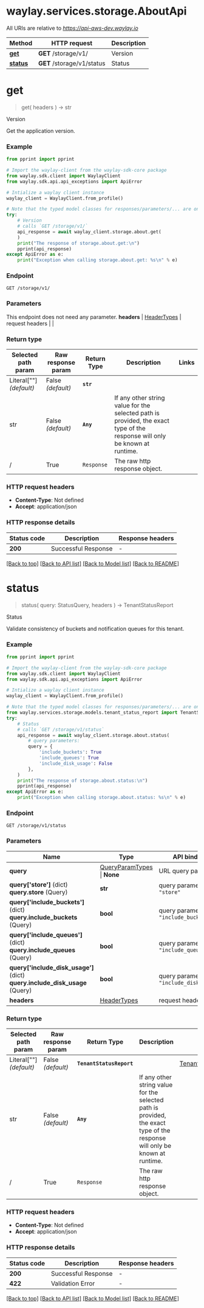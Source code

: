 # waylay.services.storage.AboutApi

All URIs are relative to *https://api-aws-dev.waylay.io*

Method | HTTP request | Description
------------- | ------------- | -------------
[**get**](AboutApi.md#get) | **GET** /storage/v1/ | Version
[**status**](AboutApi.md#status) | **GET** /storage/v1/status | Status

# **get**
> get(
> headers
> ) -> str

Version

Get the application version.

### Example

```python
from pprint import pprint

# Import the waylay-client from the waylay-sdk-core package
from waylay.sdk.client import WaylayClient
from waylay.sdk.api.api_exceptions import ApiError

# Intialize a waylay client instance
waylay_client = WaylayClient.from_profile()

# Note that the typed model classes for responses/parameters/... are only available when `waylay-sdk-storage-types` is installed
try:
    # Version
    # calls `GET /storage/v1/`
    api_response = await waylay_client.storage.about.get(
    )
    print("The response of storage.about.get:\n")
    pprint(api_response)
except ApiError as e:
    print("Exception when calling storage.about.get: %s\n" % e)
```

### Endpoint
```
GET /storage/v1/
```
### Parameters

This endpoint does not need any parameter.
**headers** | [HeaderTypes](Operation.md#req_headers) | request headers |  | 

### Return type

Selected path param | Raw response param | Return Type  | Description | Links
------------------- | ------------------ | ------------ | ----------- | -----
Literal[""] _(default)_  | False _(default)_ | **`str`** |  | 
str | False _(default)_ | **`Any`** | If any other string value for the selected path is provided, the exact type of the response will only be known at runtime. | 
/ | True | `Response` | The raw http response object.

### HTTP request headers

 - **Content-Type**: Not defined
 - **Accept**: application/json

### HTTP response details

| Status code | Description | Response headers |
|-------------|-------------|------------------|
**200** | Successful Response |  -  |

[[Back to top]](#) [[Back to API list]](../README.md#documentation-for-api-endpoints) [[Back to Model list]](../README.md#documentation-for-models) [[Back to README]](../README.md)

# **status**
> status(
> query: StatusQuery,
> headers
> ) -> TenantStatusReport

Status

Validate consistency of buckets and notification queues for this tenant.

### Example

```python
from pprint import pprint

# Import the waylay-client from the waylay-sdk-core package
from waylay.sdk.client import WaylayClient
from waylay.sdk.api.api_exceptions import ApiError

# Intialize a waylay client instance
waylay_client = WaylayClient.from_profile()

# Note that the typed model classes for responses/parameters/... are only available when `waylay-sdk-storage-types` is installed
from waylay.services.storage.models.tenant_status_report import TenantStatusReport
try:
    # Status
    # calls `GET /storage/v1/status`
    api_response = await waylay_client.storage.about.status(
        # query parameters:
        query = {
            'include_buckets': True
            'include_queues': True
            'include_disk_usage': False
        },
    )
    print("The response of storage.about.status:\n")
    pprint(api_response)
except ApiError as e:
    print("Exception when calling storage.about.status: %s\n" % e)
```

### Endpoint
```
GET /storage/v1/status
```
### Parameters

Name     | Type  | API binding   | Description   | Notes
-------- | ----- | ------------- | ------------- | -------------
**query** | [QueryParamTypes](Operation.md#req_arg_query) \| **None** | URL query parameter |  | 
**query['store']** (dict) <br> **query.store** (Query) | **str** | query parameter `"store"` |  | [optional] 
**query['include_buckets']** (dict) <br> **query.include_buckets** (Query) | **bool** | query parameter `"include_buckets"` |  | [optional] [default True]
**query['include_queues']** (dict) <br> **query.include_queues** (Query) | **bool** | query parameter `"include_queues"` |  | [optional] [default True]
**query['include_disk_usage']** (dict) <br> **query.include_disk_usage** (Query) | **bool** | query parameter `"include_disk_usage"` |  | [optional] [default False]
**headers** | [HeaderTypes](Operation.md#req_headers) | request headers |  | 

### Return type

Selected path param | Raw response param | Return Type  | Description | Links
------------------- | ------------------ | ------------ | ----------- | -----
Literal[""] _(default)_  | False _(default)_ | **`TenantStatusReport`** |  | [TenantStatusReport](TenantStatusReport.md)
str | False _(default)_ | **`Any`** | If any other string value for the selected path is provided, the exact type of the response will only be known at runtime. | 
/ | True | `Response` | The raw http response object.

### HTTP request headers

 - **Content-Type**: Not defined
 - **Accept**: application/json

### HTTP response details

| Status code | Description | Response headers |
|-------------|-------------|------------------|
**200** | Successful Response |  -  |
**422** | Validation Error |  -  |

[[Back to top]](#) [[Back to API list]](../README.md#documentation-for-api-endpoints) [[Back to Model list]](../README.md#documentation-for-models) [[Back to README]](../README.md)

